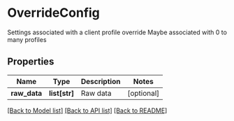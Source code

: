# OverrideConfig

Settings associated with a client profile override  Maybe associated with 0 to many profiles
## Properties
Name | Type | Description | Notes
------------ | ------------- | ------------- | -------------
**raw_data** | **list[str]** | Raw data | [optional] 

[[Back to Model list]](../README.md#documentation-for-models) [[Back to API list]](../README.md#documentation-for-api-endpoints) [[Back to README]](../README.md)


